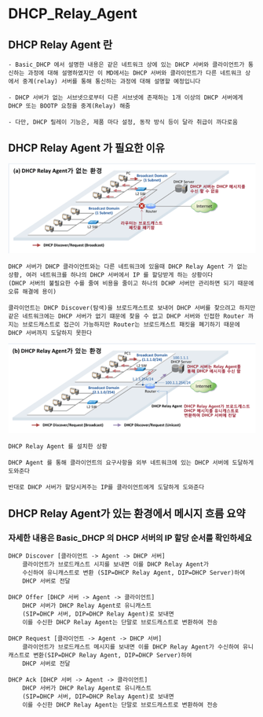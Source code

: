 # DHCP_Relay_Agent

## DHCP Relay Agent 란
```
- Basic_DHCP 에서 설명한 내용은 같은 네트워크 상에 있는 DHCP 서버와 클라이언트가 통신하는 과정에 대해 설명하였지만 이 MD에서는 DHCP 서버와 클라이언트가 다른 네트워크 상에서 중계(relay) 서버를 통해 통신하는 과정에 대해 설명할 예정입니다

- DHCP 서버가 없는 서브넷으로부터 다른 서브넷에 존재하는 1개 이상의 DHCP 서버에게 DHCP 또는 BOOTP 요청을 중계(Relay) 해줌

- 다만, DHCP 릴레이 기능은, 제품 마다 설정, 동작 방식 등이 달라 취급이 까다로움
```
## DHCP Relay Agent 가 필요한 이유
<img src="./Images/DHCP_Relay_Agent(a).png" alt="400">

```
DHCP 서버가 DHCP 클라이언트와는 다른 네트워크에 있을때 DHCP Relay Agent 가 없는 상황, 여러 네트워크를 하나의 DHCP 서버에서 IP 를 할당받게 하는 상황이다
(DHCP 서버의 불필요한 수를 줄여 비용을 줄이고 하나의 DCHP 서버만 관리하면 되기 때문에 오류 해결에 용이)

클라이언트는 DHCP Discover(탐색)을 브로드캐스트로 보내어 DHCP 서버를 찾으려고 하지만 같은 네트워크에는 DHCP 서버가 없기 떄문에 찾을 수 없고 DHCP 서버와 인접한 Router 까지는 브로드캐스트로 접근이 가능하지만 Router는 브로드캐스트 패킷을 폐기하기 때문에 DHCP 서버까지 도달하지 못한다
```
<img src="./Images/DHCP_Relay_Agent(b).png" alt="400">

```
DHCP Relay Agent 를 설치한 상황

DHCP Agent 를 통해 클라이언트의 요구사항을 외부 네트워크에 있는 DHCP 서버에 도달하게 도와준다

반대로 DHCP 서버가 할당시켜주는 IP를 클라이언트에게 도달하게 도와준다
```

## DHCP Relay Agent가 있는 환경에서 메시지 흐름 요약
### 자세한 내용은 Basic_DHCP 의 DHCP 서버의 IP 할당 순서를 확인하세요
```
DHCP Discover [클라이언트 -> Agent -> DHCP 서버]
    클라이언트가 브로드캐스트 시지를 보내면 이를 DHCP Relay Agent가 
    수신하여 유니캐스트로 변환 (SIP=DHCP Relay Agent, DIP=DHCP Server)하여 
    DHCP 서버로 전달

DHCP Offer [DHCP 서버 -> Agent -> 클라이언트]
    DHCP 서버가 DHCP Relay Agent로 유니캐스트
    (SIP=DHCP 서버, DIP=DHCP Relay Agent)로 보내면 
    이를 수신한 DHCP Relay Agent는 단말로 브로드캐스트로 변환하여 전송

DHCP Request [클라이언트 -> Agent -> DHCP 서버]
    클라이언트가 브로드캐스트 메시지를 보내면 이를 DHCP Relay Agent가 수신하여 유니캐스트로 변환(SIP=DHCP Relay Agent, DIP=DHCP Server)하여 
    DHCP 서버로 전달

DHCP Ack [DHCP 서버 -> Agent -> 클라이언트]
    DHCP 서버가 DHCP Relay Agent로 유니캐스트
    (SIP=DHCP 서버, DIP=DHCP Relay Agent)로 보내면 
    이를 수신한 DHCP Relay Agent는 단말로 브로드캐스트로 변환하여 전송
```